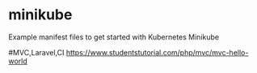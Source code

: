 # minikube
Example manifest files to get started with Kubernetes Minikube

#MVC,Laravel,CI
https://www.studentstutorial.com/php/mvc/mvc-hello-world
